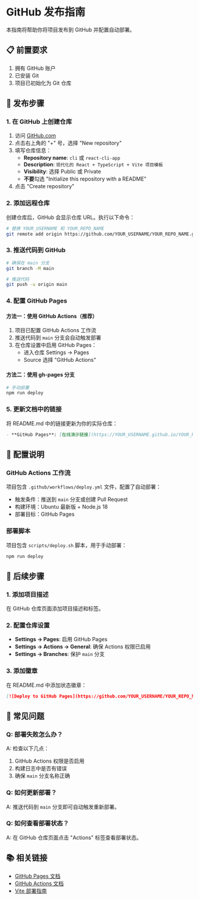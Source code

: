 # GitHub 发布指南

本指南将帮助你将项目发布到 GitHub 并配置自动部署。

## 📋 前置要求

1. 拥有 GitHub 账户
2. 已安装 Git
3. 项目已初始化为 Git 仓库

## 🚀 发布步骤

### 1. 在 GitHub 上创建仓库

1. 访问 [GitHub.com](https://github.com)
2. 点击右上角的 "+" 号，选择 "New repository"
3. 填写仓库信息：
   - **Repository name**: `cli` 或 `react-cli-app`
   - **Description**: `现代化的 React + TypeScript + Vite 项目模板`
   - **Visibility**: 选择 Public 或 Private
   - **不要**勾选 "Initialize this repository with a README"
4. 点击 "Create repository"

### 2. 添加远程仓库

创建仓库后，GitHub 会显示仓库 URL。执行以下命令：

```bash
# 替换 YOUR_USERNAME 和 YOUR_REPO_NAME
git remote add origin https://github.com/YOUR_USERNAME/YOUR_REPO_NAME.git
```

### 3. 推送代码到 GitHub

```bash
# 确保在 main 分支
git branch -M main

# 推送代码
git push -u origin main
```

### 4. 配置 GitHub Pages

#### 方法一：使用 GitHub Actions（推荐）

1. 项目已配置 GitHub Actions 工作流
2. 推送代码到 `main` 分支会自动触发部署
3. 在仓库设置中启用 GitHub Pages：
   - 进入仓库 Settings → Pages
   - Source 选择 "GitHub Actions"

#### 方法二：使用 gh-pages 分支

```bash
# 手动部署
npm run deploy
```

### 5. 更新文档中的链接

将 README.md 中的链接更新为你的实际仓库：

```markdown
- **GitHub Pages**: [在线演示链接](https://YOUR_USERNAME.github.io/YOUR_REPO_NAME/)
```

## 🔧 配置说明

### GitHub Actions 工作流

项目包含 `.github/workflows/deploy.yml` 文件，配置了自动部署：

- 触发条件：推送到 `main` 分支或创建 Pull Request
- 构建环境：Ubuntu 最新版 + Node.js 18
- 部署目标：GitHub Pages

### 部署脚本

项目包含 `scripts/deploy.sh` 脚本，用于手动部署：

```bash
npm run deploy
```

## 📝 后续步骤

### 1. 添加项目描述

在 GitHub 仓库页面添加项目描述和标签。

### 2. 配置仓库设置

- **Settings → Pages**: 启用 GitHub Pages
- **Settings → Actions → General**: 确保 Actions 权限已启用
- **Settings → Branches**: 保护 `main` 分支

### 3. 添加徽章

在 README.md 中添加状态徽章：

```markdown
[![Deploy to GitHub Pages](https://github.com/YOUR_USERNAME/YOUR_REPO_NAME/workflows/Deploy%20to%20GitHub%20Pages/badge.svg)](https://github.com/YOUR_USERNAME/YOUR_REPO_NAME/actions)
```

## 🐛 常见问题

### Q: 部署失败怎么办？

A: 检查以下几点：
1. GitHub Actions 权限是否启用
2. 构建日志中是否有错误
3. 确保 `main` 分支名称正确

### Q: 如何更新部署？

A: 推送代码到 `main` 分支即可自动触发重新部署。

### Q: 如何查看部署状态？

A: 在 GitHub 仓库页面点击 "Actions" 标签查看部署状态。

## 📚 相关链接

- [GitHub Pages 文档](https://pages.github.com/)
- [GitHub Actions 文档](https://docs.github.com/en/actions)
- [Vite 部署指南](https://vitejs.dev/guide/static-deploy.html)
